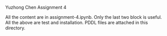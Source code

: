 Yuzhong Chen Assignment 4

All the content are in assignment-4.ipynb. Only the last two block is useful. All the above are test and installation. PDDL files are attached in this directory.